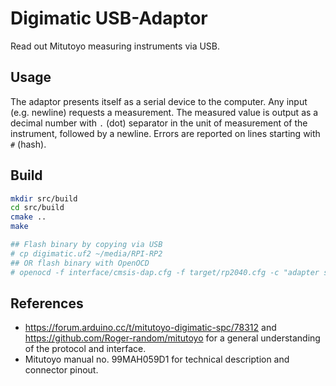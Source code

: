 # Digimatic USB-Adaptor
Read out Mitutoyo measuring instruments via USB.

## Usage
The adaptor presents itself as a serial device to the computer.
Any input (e.g. newline) requests a measurement.
The measured value is output as a decimal number with `.` (dot) separator in the unit of measurement of the instrument, followed by a newline.
Errors are reported on lines starting with `#` (hash).

## Build
```sh
mkdir src/build
cd src/build
cmake ..
make

## Flash binary by copying via USB
# cp digimatic.uf2 ~/media/RPI-RP2
## OR flash binary with OpenOCD
# openocd -f interface/cmsis-dap.cfg -f target/rp2040.cfg -c "adapter speed 5000" -c "program digimatic.elf verify reset exit"
```

## References
* https://forum.arduino.cc/t/mitutoyo-digimatic-spc/78312 and https://github.com/Roger-random/mitutoyo for a general understanding of the protocol and interface.
* Mitutoyo manual no. 99MAH059D1 for technical description and connector pinout.
